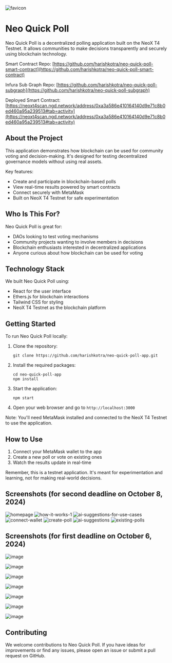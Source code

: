 ![favicon](https://github.com/user-attachments/assets/8aa2827c-62d0-4419-8167-e2fab7ad3e4b)
# Neo Quick Poll

Neo Quick Poll is a decentralized polling application built on the NeoX T4 Testnet. It allows communities to make decisions transparently and securely using blockchain technology.

Smart Contract Repo: [https://github.com/harishkotra/neo-quick-poll-smart-contract](https://github.com/harishkotra/neo-quick-poll-smart-contract)

Infura Sub Graph Repo: [https://github.com/harishkotra/neo-quick-poll-subgraph](https://github.com/harishkotra/neo-quick-poll-subgraph)

Deployed Smart Contract: [https://neoxt4scan.ngd.network/address/0xa3a586e410164140d9e71c8b0ed460a95a239513#tab=activity](https://neoxt4scan.ngd.network/address/0xa3a586e410164140d9e71c8b0ed460a95a239513#tab=activity)

## About the Project

This application demonstrates how blockchain can be used for community voting and decision-making. It's designed for testing decentralized governance models without using real assets. 

Key features:
- Create and participate in blockchain-based polls
- View real-time results powered by smart contracts
- Connect securely with MetaMask
- Built on NeoX T4 Testnet for safe experimentation

## Who Is This For?

Neo Quick Poll is great for:
- DAOs looking to test voting mechanisms
- Community projects wanting to involve members in decisions
- Blockchain enthusiasts interested in decentralized applications
- Anyone curious about how blockchain can be used for voting

## Technology Stack

We built Neo Quick Poll using:
- React for the user interface
- Ethers.js for blockchain interactions
- Tailwind CSS for styling
- NeoX T4 Testnet as the blockchain platform

## Getting Started

To run Neo Quick Poll locally:

1. Clone the repository:
   ```
   git clone https://github.com/harishkotra/neo-quick-poll-app.git
   ```

2. Install the required packages:
   ```
   cd neo-quick-poll-app
   npm install
   ```

3. Start the application:
   ```
   npm start
   ```

4. Open your web browser and go to `http://localhost:3000`

Note: You'll need MetaMask installed and connected to the NeoX T4 Testnet to use the application.

## How to Use

1. Connect your MetaMask wallet to the app
2. Create a new poll or vote on existing ones
3. Watch the results update in real-time

Remember, this is a testnet application. It's meant for experimentation and learning, not for making real-world decisions.

## Screenshots (for second deadline on October 8, 2024)

![homepage](https://github.com/user-attachments/assets/244daa37-74d6-40ad-b441-5a41bf4c27dd)
![how-it-works-1](https://github.com/user-attachments/assets/119c54c0-aff7-4bc6-8d53-e35c92beea41)
![ai-suggestions-for-use-cases](https://github.com/user-attachments/assets/1b06c7da-ded0-4eca-a6d6-b59bbdd94e5f)
![connect-wallet](https://github.com/user-attachments/assets/fd299315-243b-440b-bef6-d6a905fc53f6)
![create-poll](https://github.com/user-attachments/assets/f68e06c4-8de5-4c25-938d-8fddc17178f4)
![ai-suggestions](https://github.com/user-attachments/assets/e1def740-105d-452a-880b-70155d20dc8e)
![existing-polls](https://github.com/user-attachments/assets/d9b6ffe0-c4ce-4370-b95c-b89e89fedc02)

## Screenshots (for first deadline on October 6, 2024)

![image](https://github.com/user-attachments/assets/ace65001-1627-4698-98c0-bf62b8050927)

![image](https://github.com/user-attachments/assets/f6d4e033-6221-4b8f-bbd3-d331c53bc2e1)

![image](https://github.com/user-attachments/assets/fd892fe1-a646-4535-aaae-4b2f02207a13)

![image](https://github.com/user-attachments/assets/6818584a-4da2-4aec-a5f6-6a61369f08f1)

![image](https://github.com/user-attachments/assets/1fabf325-a142-47b9-b13c-d7d0819f7e7f)

![image](https://github.com/user-attachments/assets/a6859113-d344-4a29-82d4-e690663fd869)

![image](https://github.com/user-attachments/assets/a50d94db-1900-49df-87b1-03ec96e46d43)


## Contributing

We welcome contributions to Neo Quick Poll. If you have ideas for improvements or find any issues, please open an issue or submit a pull request on GitHub.
